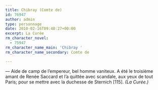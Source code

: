 ```yaml
---
title: Chibray (Comte de)
id: 76947
author: admin
type: personnage
date: 2010-02-16T09:40:27+00:00
excerpt: La Curée
rm_character_novel:
  - 75947
rm_character_name_main: 'Chibray '
rm_character_name_secondary: Comte de

---
```

— Aide de camp de l&rsquo;empereur, bel homme vaniteux. A été le troisième amant de Renée Saccard et l&rsquo;a quittée avec scandale, aux yeux de tout Paris; pour se mettre avec la duchesse de Sternich [115]. _(La Curée.)_